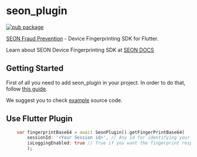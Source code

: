 # seon_plugin

[![pub package](https://img.shields.io/pub/v/seon_plugin.svg)](https://pub.dartlang.org/packages/seon_plugin)

[SEON Fraud Prevention](https://seon.io/) - Device Fingerprinting SDK for Flutter.

Learn about SEON Device Fingerprinting SDK at [SEON DOCS](https://docs.seon.io/getting-started/device-fingerprinting?_ga=2.234703388.388222201.1661599912-60975941.1661413923)

## Getting Started

First of all you need to add seon_plugin in your project. In order to do that, follow [this guide](https://pub.dev/packages/seon_plugin/install).

We suggest you to check [example](https://github.com/Shahin-Sefidgaran/seon-flutter-sdk) source code.

## Use Flutter Plugin

```dart
    var fingerprintBase64 = await SeonPlugin().getFingerPrintBase64(
        sessionId: '<Your Session id>', // Any id for identifying your session with seon.
        isLoggingEnabled: true // True if you want the fingerprint response to be logged.
        );
```

